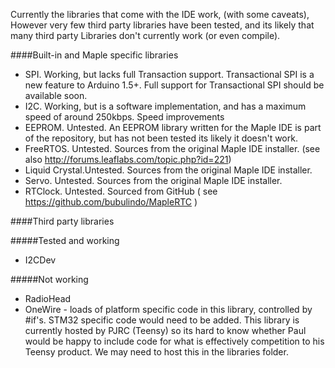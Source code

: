 Currently the libraries that come with the IDE work, (with some caveats), However very few third party libraries have been tested, and its likely that many third party Libraries don't currently work (or even compile).

####Built-in and Maple specific libraries

* SPI. Working, but lacks full Transaction support. Transactional SPI is a new feature to Arduino 1.5+. Full support for Transactional SPI should be available soon.
* I2C. Working, but is a software implementation, and has a maximum speed of around 250kbps. Speed improvements 
* EEPROM. Untested. An EEPROM library written for the Maple IDE is part of the repository, but has not been tested its likely it doesn't work.
* FreeRTOS. Untested. Sources from the original Maple IDE installer. (see also http://forums.leaflabs.com/topic.php?id=221)
* Liquid Crystal.Untested. Sources from the original Maple IDE installer. 
* Servo. Untested. Sources from the original Maple IDE installer. 
* RTClock. Untested. Sourced from GitHub ( see https://github.com/bubulindo/MapleRTC )

####Third party libraries

#####Tested and working
* I2CDev

#####Not working

* RadioHead 
* OneWire - loads of platform specific code in this library, controlled by #if's. STM32 specific code would need to be added. This library is currently hosted by PJRC (Teensy) so its hard to know whether Paul would be happy to include code for what is effectively competition to his Teensy product.  We may need to host this in the libraries folder.
